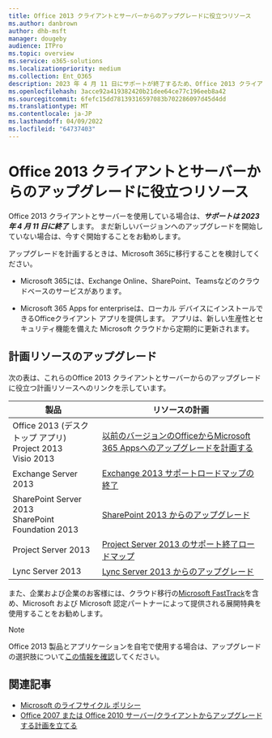 ```yaml
---
title: Office 2013 クライアントとサーバーからのアップグレードに役立つリソース
ms.author: danbrown
author: dhb-msft
manager: dougeby
audience: ITPro
ms.topic: overview
ms.service: o365-solutions
ms.localizationpriority: medium
ms.collection: Ent_O365
description: 2023 年 4 月 11 日にサポートが終了するため、Office 2013 クライアントとサーバーからのアップグレードを計画します。
ms.openlocfilehash: 3acce92a419382420b21dee64ce77c196eeb8a42
ms.sourcegitcommit: 6fefc15dd78139316597083b702286097d45d4dd
ms.translationtype: MT
ms.contentlocale: ja-JP
ms.lasthandoff: 04/09/2022
ms.locfileid: "64737403"
---
```

# <a name="resources-to-help-you-upgrade-from-office-2013-clients-and-servers"></a>Office 2013 クライアントとサーバーからのアップグレードに役立つリソース

Office 2013 クライアントとサーバーを使用している場合は、***サポートは 2023 年 4 月 11 日に終了*** します。 まだ新しいバージョンへのアップグレードを開始していない場合は、今すぐ開始することをお勧めします。

アップグレードを計画するときは、Microsoft 365に移行することを検討してください。

- Microsoft 365には、Exchange Online、SharePoint、Teamsなどのクラウドベースのサービスがあります。

- Microsoft 365 Apps for enterpriseは、ローカル デバイスにインストールできるOfficeクライアント アプリを提供します。 アプリは、新しい生産性とセキュリティ機能を備えた Microsoft クラウドから定期的に更新されます。

## <a name="upgrade-planning-resources"></a>計画リソースのアップグレード

次の表は、これらのOffice 2013 クライアントとサーバーからのアップグレードに役立つ計画リソースへのリンクを示しています。

|製品|リソースの計画|
|---|---|
|Office 2013 (デスクトップ アプリ)<br/>Project 2013<br/>Visio 2013|[以前のバージョンのOfficeからMicrosoft 365 Appsへのアップグレードを計画する](/deployoffice/endofsupport/plan-upgrade-older-versions-office.md)|
|Exchange Server 2013|[Exchange 2013 サポートロードマップの終了](exchange-2013-end-of-support.md)|
|SharePoint Server 2013 <br/> SharePoint Foundation 2013|[SharePoint 2013 からのアップグレード](upgrade-from-sharepoint-2013.md)|
|Project Server 2013|[Project Server 2013 のサポート終了ロードマップ](project-server-2013-end-of-support.md)|
|Lync Server 2013|[Lync Server 2013 からのアップグレード](upgrade-from-lync-2013.md)|

また、企業および企業のお客様には、クラウド移行の[Microsoft FastTrack](https://www.microsoft.com/fasttrack)を含め、Microsoft および Microsoft 認定パートナーによって提供される展開特典を使用することをお勧めします。

> [!NOTE]
> Office 2013 製品とアプリケーションを自宅で使用する場合は、アップグレードの選択肢について[この情報を確認](plan-upgrade-previous-versions-office.md#im-a-home-user-what-do-i-do)してください。

## <a name="related-articles"></a>関連記事

- [Microsoft のライフサイクル ポリシー](/lifecycle/)
- [Office 2007 または Office 2010 サーバー/クライアントからアップグレードする計画を立てる](plan-upgrade-previous-versions-office.md)